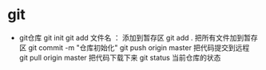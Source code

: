 # git
* git仓库
git init
git add 文件名  ： 添加到暂存区
git add . 把所有文件加到暂存区
git commit -m "仓库初始化"
git push origin master 把代码提交到远程
git pull origin master 把代码下载下来
git status 当前仓库的状态

